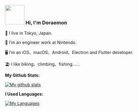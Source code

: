 <!--<h3>
 <img src="assets/hello.gif" width="64"/>
  Hi, I'm Doraemon
</h3>-->

<!--<h3>
 <img src="assets/drag.gif" width="64"/>
  Hi, I'm Doraemon
</h3>-->

<h3>
 <img src="https://p.ipic.vip/0zcwds.gif" width="64"/>
  Hi, I'm Doraemon
</h3>

📍 I live in Tokyo, Japan.

🏢 I’m an engineer work at Nintendo.

🖥 I’m an iOS、macOS、Android、Electron and Flutter developer.

🏖 	 I like biking、climbing、fishing......

**My Github Stats:**

[![My github stats](https://github-readme-stats.vercel.app/api?username=MagicDoraemon&count_private=true&show_icons=true&theme=buefy&hide=contribs,prs,issues)](https://github.com/MagicDoraemon) 

**I Used Languages:**

[![My Languages](https://github-readme-stats.vercel.app/api/top-langs/?username=MagicDoraemon&layout=compact&langs_count=8&theme=buefy)](https://github.com/MagicDoraemon)

